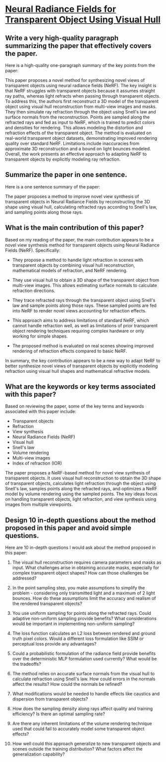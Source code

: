 # [Neural Radiance Fields for Transparent Object Using Visual Hull](https://arxiv.org/abs/2312.08118)

## Write a very high-quality paragraph summarizing the paper that effectively covers the paper.

 Here is a high-quality one-paragraph summary of the key points from the paper:

This paper proposes a novel method for synthesizing novel views of transparent objects using neural radiance fields (NeRF). The key insight is that NeRF struggles with transparent objects because it assumes straight ray paths, whereas light refracts when passing through transparent objects. To address this, the authors first reconstruct a 3D model of the transparent object using visual hull reconstruction from multi-view images and masks. They then simulate ray refraction through the object using Snell's law and surface normals from the reconstruction. Points are sampled along the refracted rays and fed as input to NeRF, which is trained to predict colors and densities for rendering. This allows modeling the distortion and refraction effects of the transparent object. The method is evaluated on real-world transparent object datasets, demonstrating improved rendering quality over standard NeRF. Limitations include inaccuracies from approximate 3D reconstruction and a bound on light bounces modeled. Overall, the work presents an effective approach to adapting NeRF to transparent objects by explicitly modeling ray refraction.


## Summarize the paper in one sentence.

 Here is a one sentence summary of the paper:

The paper proposes a method to improve novel view synthesis of transparent objects in Neural Radiance Fields by reconstructing the 3D shape using visual hull, calculating refracted rays according to Snell's law, and sampling points along those rays.


## What is the main contribution of this paper?

 Based on my reading of the paper, the main contribution appears to be a novel view synthesis method for transparent objects using Neural Radiance Fields (NeRF). Specifically:

- They propose a method to handle light refraction in scenes with transparent objects by combining visual hull reconstruction, mathematical models of refraction, and NeRF rendering. 

- They use visual hull to obtain a 3D shape of the transparent object from multi-view images. This allows estimating surface normals to calculate refraction directions.

- They trace refracted rays through the transparent object using Snell's law and sample points along those rays. These sampled points are fed into NeRF to render novel views accounting for refraction effects.

- This approach aims to address limitations of standard NeRF, which cannot handle refraction well, as well as limitations of prior transparent object rendering techniques requiring complex hardware or only working for simple shapes.

- The proposed method is evaluated on real scenes showing improved rendering of refraction effects compared to basic NeRF.

In summary, the key contribution appears to be a new way to adapt NeRF to better synthesize novel views of transparent objects by explicitly modeling refraction using visual hull shapes and mathematical refractive models.


## What are the keywords or key terms associated with this paper?

 Based on reviewing the paper, some of the key terms and keywords associated with this paper include:

- Transparent objects
- Refraction
- View synthesis
- Neural Radiance Fields (NeRF)
- Visual hull
- Snell's law
- Volume rendering
- Multi-view images
- Index of refraction (IOR)

The paper proposes a NeRF-based method for novel view synthesis of transparent objects. It uses visual hull reconstruction to obtain the 3D shape of transparent objects, calculates light refraction through the object using Snell's law, samples points along the refracted rays, and optimizes a NeRF model by volume rendering using the sampled points. The key ideas focus on handling transparent objects, light refraction, and view synthesis using images from multiple viewpoints.


## Design 10 in-depth questions about the method proposed in this paper and avoid simple questions.

 Here are 10 in-depth questions I would ask about the method proposed in this paper:

1. The visual hull reconstruction requires camera parameters and masks as input. What challenges arise in obtaining accurate masks, especially for complex transparent object shapes? How can those challenges be addressed?

2. In the point sampling step, you make assumptions to simplify the problem - considering only transmitted light and a maximum of 2 light bounces. How do these assumptions limit the accuracy and realism of the rendered transparent objects?

3. You use uniform sampling for points along the refracted rays. Could adaptive non-uniform sampling provide benefits? What considerations would be important in implementing non-uniform sampling?

4. The loss function calculates an L2 loss between rendered and ground truth pixel colors. Would a different loss formulation like SSIM or perceptual loss provide any advantages? 

5. Could a probabilistic formulation of the radiance field provide benefits over the deterministic MLP formulation used currently? What would be the tradeoffs?

6. The method relies on accurate surface normals from the visual hull to calculate refraction using Snell's law. How could errors in the normals affect the results? How could the normals be refined?

7. What modifications would be needed to handle effects like caustics and dispersion from transparent objects?

8. How does the sampling density along rays affect quality and training efficiency? Is there an optimal sampling rate?

9. Are there any inherent limitations of the volume rendering technique used that could fail to accurately model some transparent object effects?

10. How well could this approach generalize to new transparent objects and scenes outside the training distribution? What factors affect the generalization capability?
